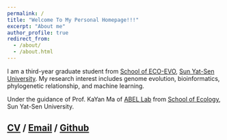```yaml
---
permalink: /
title: "Welcome To My Personal Homepage!!!"
excerpt: "About me"
author_profile: true
redirect_from: 
  - /about/
  - /about.html
---
```



I am a third-year graduate student from [School of ECO-EVO](https://eco.sysu.edu.cn/), [Sun Yat-Sen University](https://www.sysu.edu.cn/sysuen/). My research interest includes genome evolution, bioinformatics, phylogenetic relationship, and machine learning.

Under the guidance of Prof. KaYan Ma of [ABEL Lab](https://abel-sysu.github.io/en/) from [School of Ecology](https://eco.sysu.edu.cn/), Sun Yat-Sen University.

[CV](https://ziweiwuzw.github.io/Personal-Homepage/files/3.CV-ZoeWu.pdf) / 
[Email](mailto:ziweiw1998@gmail.com) / [Github](https://github.com/ziweiwuzw/) 
---
